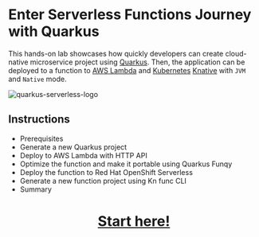 # Enter Serverless Functions Journey with Quarkus

This hands-on lab showcases how quickly developers can create cloud-native microservice project using [Quarkus](https://quarkus.io/). Then, the application can be deployed to a function to [AWS Lambda](https://aws.amazon.com/lambda/) and [Kubernetes](https://kubernetes.io/) [Knative](https://knative.dev/docs/) with `JVM` and `Native` mode.

![quarkus-serverless-logo](./imges/quarkus-serverless-logo.png)

## Instructions

* Prerequisites
* Generate a new Quarkus project
* Deploy to AWS Lambda with HTTP API
* Optimize the function and make it portable using Quarkus Funqy
* Deploy the function to Red Hat OpenShift Serverless
* Generate a new function project using Kn func CLI
* Summary

<h1 align="center"><a href="./instructions/1-prerequisites.adoc">Start here!</a></h1>